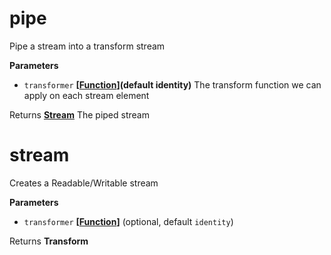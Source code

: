 # pipe

Pipe a stream into a transform stream

**Parameters**

-   `transformer` **\[[Function](https://developer.mozilla.org/en-US/docs/Web/JavaScript/Reference/Statements/function)](default identity)** The transform function we can apply on each stream element

Returns **[Stream](https://nodejs.org/api/stream.html)** The piped stream

# stream

Creates a Readable/Writable stream

**Parameters**

-   `transformer` **\[[Function](https://developer.mozilla.org/en-US/docs/Web/JavaScript/Reference/Statements/function)]**  (optional, default `identity`)

Returns **Transform** 
